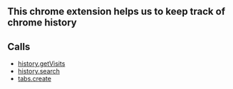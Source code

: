 This chrome extension helps us to keep track of chrome history
--------------------------------------------------------------

Calls
-----

* [history.getVisits](https://developer.chrome.com/extensions/history#method-getVisits)
* [history.search](https://developer.chrome.com/extensions/history#method-search)
* [tabs.create](https://developer.chrome.com/extensions/tabs#method-create)

